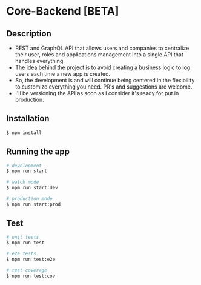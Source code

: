# Core-Backend [BETA]

## Description

* REST and GraphQL API that allows users and companies to centralize their user, roles and applications management into a single API that handles everything. 
* The idea behind the project is to avoid creating a business logic to log users each time a new app is created. 
* So, the development is and will continue being centered in the flexibility to customize everything you need. PR's and suggestions are welcome. 
* I'll be versioning the API as soon as I consider it's ready for put in production.

## Installation

```bash
$ npm install
```

## Running the app

```bash
# development
$ npm run start

# watch mode
$ npm run start:dev

# production mode
$ npm run start:prod
```

## Test

```bash
# unit tests
$ npm run test

# e2e tests
$ npm run test:e2e

# test coverage
$ npm run test:cov
```
